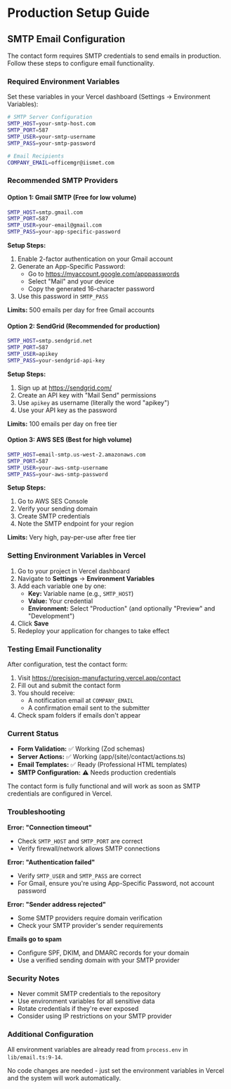 # Production Setup Guide

## SMTP Email Configuration

The contact form requires SMTP credentials to send emails in production. Follow these steps to configure email functionality.

### Required Environment Variables

Set these variables in your Vercel dashboard (Settings → Environment Variables):

```bash
# SMTP Server Configuration
SMTP_HOST=your-smtp-host.com
SMTP_PORT=587
SMTP_USER=your-smtp-username
SMTP_PASS=your-smtp-password

# Email Recipients
COMPANY_EMAIL=officemgr@iismet.com
```

### Recommended SMTP Providers

#### Option 1: Gmail SMTP (Free for low volume)
```bash
SMTP_HOST=smtp.gmail.com
SMTP_PORT=587
SMTP_USER=your-email@gmail.com
SMTP_PASS=your-app-specific-password
```

**Setup Steps:**
1. Enable 2-factor authentication on your Gmail account
2. Generate an App-Specific Password:
   - Go to https://myaccount.google.com/apppasswords
   - Select "Mail" and your device
   - Copy the generated 16-character password
3. Use this password in `SMTP_PASS`

**Limits:** 500 emails per day for free Gmail accounts

#### Option 2: SendGrid (Recommended for production)
```bash
SMTP_HOST=smtp.sendgrid.net
SMTP_PORT=587
SMTP_USER=apikey
SMTP_PASS=your-sendgrid-api-key
```

**Setup Steps:**
1. Sign up at https://sendgrid.com/
2. Create an API key with "Mail Send" permissions
3. Use `apikey` as username (literally the word "apikey")
4. Use your API key as the password

**Limits:** 100 emails per day on free tier

#### Option 3: AWS SES (Best for high volume)
```bash
SMTP_HOST=email-smtp.us-west-2.amazonaws.com
SMTP_PORT=587
SMTP_USER=your-aws-smtp-username
SMTP_PASS=your-aws-smtp-password
```

**Setup Steps:**
1. Go to AWS SES Console
2. Verify your sending domain
3. Create SMTP credentials
4. Note the SMTP endpoint for your region

**Limits:** Very high, pay-per-use after free tier

### Setting Environment Variables in Vercel

1. Go to your project in Vercel dashboard
2. Navigate to **Settings** → **Environment Variables**
3. Add each variable one by one:
   - **Key:** Variable name (e.g., `SMTP_HOST`)
   - **Value:** Your credential
   - **Environment:** Select "Production" (and optionally "Preview" and "Development")
4. Click **Save**
5. Redeploy your application for changes to take effect

### Testing Email Functionality

After configuration, test the contact form:

1. Visit https://precision-manufacturing.vercel.app/contact
2. Fill out and submit the contact form
3. You should receive:
   - A notification email at `COMPANY_EMAIL`
   - A confirmation email sent to the submitter
4. Check spam folders if emails don't appear

### Current Status

- **Form Validation:** ✅ Working (Zod schemas)
- **Server Actions:** ✅ Working (app/(site)/contact/actions.ts)
- **Email Templates:** ✅ Ready (Professional HTML templates)
- **SMTP Configuration:** ⚠️ Needs production credentials

The contact form is fully functional and will work as soon as SMTP credentials are configured in Vercel.

### Troubleshooting

**Error: "Connection timeout"**
- Check `SMTP_HOST` and `SMTP_PORT` are correct
- Verify firewall/network allows SMTP connections

**Error: "Authentication failed"**
- Verify `SMTP_USER` and `SMTP_PASS` are correct
- For Gmail, ensure you're using App-Specific Password, not account password

**Error: "Sender address rejected"**
- Some SMTP providers require domain verification
- Check your SMTP provider's sender requirements

**Emails go to spam**
- Configure SPF, DKIM, and DMARC records for your domain
- Use a verified sending domain with your SMTP provider

### Security Notes

- Never commit SMTP credentials to the repository
- Use environment variables for all sensitive data
- Rotate credentials if they're ever exposed
- Consider using IP restrictions on your SMTP provider

### Additional Configuration

All environment variables are already read from `process.env` in `lib/email.ts:9-14`.

No code changes are needed - just set the environment variables in Vercel and the system will work automatically.
